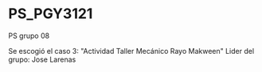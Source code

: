 # PS_PGY3121
PS grupo 08


Se escogió el caso 3: "Actividad  Taller Mecánico Rayo Makween"
Lider del grupo: Jose Larenas
